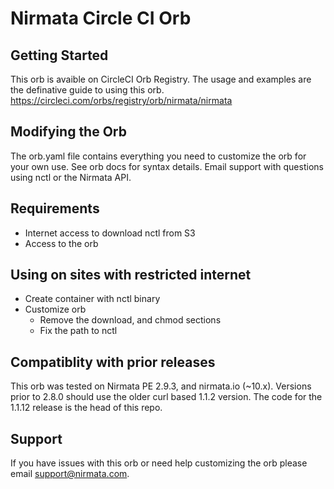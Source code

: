 # Nirmata Circle CI Orb

## Getting Started
This orb is avaible on CircleCI Orb Registry.  The usage and examples are the definative guide to using this orb.
https://circleci.com/orbs/registry/orb/nirmata/nirmata

## Modifying the Orb
The orb.yaml file contains everything you need to customize the orb for your own use.  See orb docs for syntax details.  Email support with questions using nctl or the Nirmata API.

## Requirements
- Internet access to download nctl from S3
- Access to the orb

## Using on sites with restricted internet
- Create container with nctl binary
- Customize orb
  - Remove the download, and chmod sections
  - Fix the path to nctl
  
## Compatiblity with prior releases
 This orb was tested on Nirmata PE 2.9.3, and nirmata.io (~10.x).  Versions prior to 2.8.0 should use the older curl based 1.1.2 version.  The code for the 1.1.12 release is the head of this repo.

## Support 
  If you have issues with this orb or need help customizing the orb please email support@nirmata.com.
